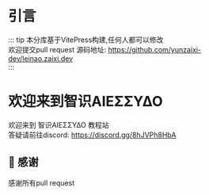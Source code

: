 # 引言

::: tip
本分库基于VitePress构建,任何人都可以修改  
欢迎提交pull request
源码地址: https://github.com/yunzaixi-dev/leinao.zaixi.dev  
:::

# 欢迎来到智识ΑIEΣΣΥΔΟ

欢迎来到 智识ΑIEΣΣΥΔΟ 教程站  
答疑请前往discord: https://discord.gg/8hJVPh8HbA  

## 🤝 感谢

感谢所有pull request

<Chatbot 
  :chatflowid="'b9c0d33d-a4a6-4d0a-b6da-44f255eb29d3'"
  :apiHost="'https://flowise.zaixi.dev'"
/>
